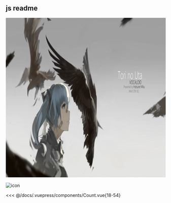 <!--
 * @Description: 
 * @Author:  
 * @Date: 2023-04-17 15:52:26
 * @LastEditTime: 2023-04-19 14:18:14
 * @LastEditors:  
-->
## js readme

![An image](/icon-512x512.png)

<img class="zoom-custom-imgs" :src="$withBase('/icon-512x512.png')" alt="icon">

<<< @/docs/.vuepress/components/Count.vue{18-54}
<Count />